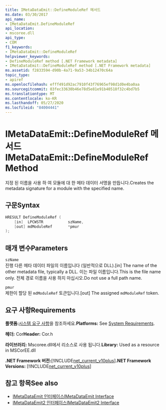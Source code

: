 ```yaml
---
title: IMetaDataEmit::DefineModuleRef 메서드
ms.date: 03/30/2017
api_name:
- IMetaDataEmit.DefineModuleRef
api_location:
- mscoree.dll
api_type:
- COM
f1_keywords:
- IMetaDataEmit::DefineModuleRef
helpviewer_keywords:
- DefineModuleRef method [.NET Framework metadata]
- IMetaDataEmit::DefineModuleRef method [.NET Framework metadata]
ms.assetid: f2833594-d90b-4a71-9a53-34b12470c64a
topic_type:
- apiref
ms.openlocfilehash: efff491d92ac7910f43f76965ef98d1d0e4ba0aa
ms.sourcegitcommit: 03fec33630b46e78d5e81e91b40518f32c4bd7b5
ms.translationtype: MT
ms.contentlocale: ko-KR
ms.lasthandoff: 05/27/2020
ms.locfileid: "84004441"
---
```

# <a name="imetadataemitdefinemoduleref-method"></a><span data-ttu-id="ae394-102">IMetaDataEmit::DefineModuleRef 메서드</span><span class="sxs-lookup"><span data-stu-id="ae394-102">IMetaDataEmit::DefineModuleRef Method</span></span>
<span data-ttu-id="ae394-103">지정 된 이름을 사용 하 여 모듈에 대 한 메타 데이터 서명을 만듭니다.</span><span class="sxs-lookup"><span data-stu-id="ae394-103">Creates the metadata signature for a module with the specified name.</span></span>  
  
## <a name="syntax"></a><span data-ttu-id="ae394-104">구문</span><span class="sxs-lookup"><span data-stu-id="ae394-104">Syntax</span></span>  
  
```cpp  
HRESULT DefineModuleRef (
    [in]  LPCWSTR           szName,
    [out] mdModuleRef       *pmur
);  
```  
  
## <a name="parameters"></a><span data-ttu-id="ae394-105">매개 변수</span><span class="sxs-lookup"><span data-stu-id="ae394-105">Parameters</span></span>  
 `szName`  
 <span data-ttu-id="ae394-106">진행 다른 메타 데이터 파일의 이름입니다 (일반적으로 DLL).</span><span class="sxs-lookup"><span data-stu-id="ae394-106">[in] The name of the other metadata file, typically a DLL.</span></span> <span data-ttu-id="ae394-107">이는 파일 이름입니다.</span><span class="sxs-lookup"><span data-stu-id="ae394-107">This is the file name only.</span></span> <span data-ttu-id="ae394-108">전체 경로 이름을 사용 하지 마십시오.</span><span class="sxs-lookup"><span data-stu-id="ae394-108">Do not use a full path name.</span></span>  
  
 `pmur`  
 <span data-ttu-id="ae394-109">제한이 할당 된 `mdModuleRef` 토큰입니다.</span><span class="sxs-lookup"><span data-stu-id="ae394-109">[out] The assigned `mdModuleRef` token.</span></span>  
  
## <a name="requirements"></a><span data-ttu-id="ae394-110">요구 사항</span><span class="sxs-lookup"><span data-stu-id="ae394-110">Requirements</span></span>  
 <span data-ttu-id="ae394-111">**플랫폼:**[시스템 요구 사항](../../get-started/system-requirements.md)을 참조하세요.</span><span class="sxs-lookup"><span data-stu-id="ae394-111">**Platforms:** See [System Requirements](../../get-started/system-requirements.md).</span></span>  
  
 <span data-ttu-id="ae394-112">**헤더:** Cor</span><span class="sxs-lookup"><span data-stu-id="ae394-112">**Header:** Cor.h</span></span>  
  
 <span data-ttu-id="ae394-113">**라이브러리:** Mscoree.dll에서 리소스로 사용 됩니다.</span><span class="sxs-lookup"><span data-stu-id="ae394-113">**Library:** Used as a resource in MSCorEE.dll</span></span>  
  
 <span data-ttu-id="ae394-114">**.NET Framework 버전:**[!INCLUDE[net_current_v10plus](../../../../includes/net-current-v10plus-md.md)]</span><span class="sxs-lookup"><span data-stu-id="ae394-114">**.NET Framework Versions:** [!INCLUDE[net_current_v10plus](../../../../includes/net-current-v10plus-md.md)]</span></span>  
  
## <a name="see-also"></a><span data-ttu-id="ae394-115">참고 항목</span><span class="sxs-lookup"><span data-stu-id="ae394-115">See also</span></span>

- [<span data-ttu-id="ae394-116">IMetaDataEmit 인터페이스</span><span class="sxs-lookup"><span data-stu-id="ae394-116">IMetaDataEmit Interface</span></span>](imetadataemit-interface.md)
- [<span data-ttu-id="ae394-117">IMetaDataEmit2 인터페이스</span><span class="sxs-lookup"><span data-stu-id="ae394-117">IMetaDataEmit2 Interface</span></span>](imetadataemit2-interface.md)
